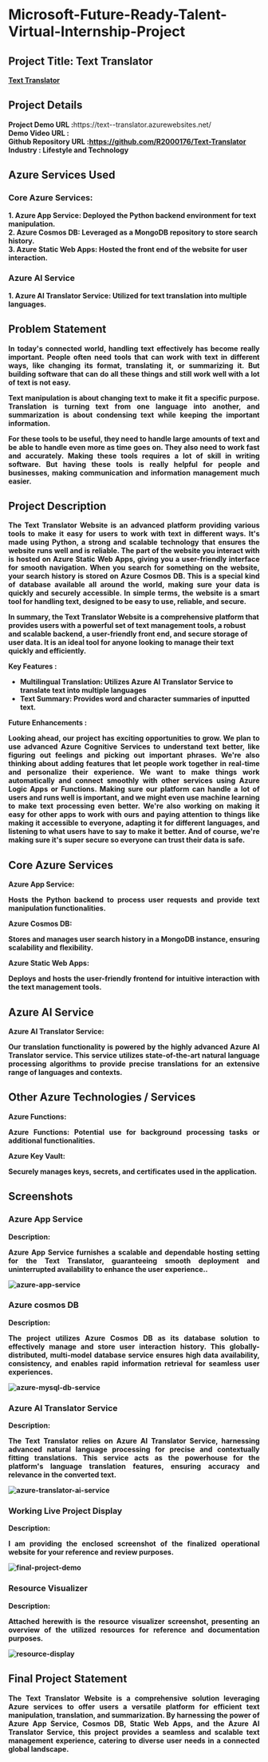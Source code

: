 <h1>Microsoft-Future-Ready-Talent-Virtual-Internship-Project</h1>
<h2>Project Title: Text Translator</h2><b><a href="https://text--translator.azurewebsites.net/">Text Translator</b></a>
<br>
<h2>Project Details</h2>
<b>Project Demo URL :</b><a gref="https://text--translator.azurewebsites.net/">https://text--translator.azurewebsites.net/</a><br>
<b>Demo Video URL :<!--https://drive.google.com/file/d/1Nlrc_KM9Ed9POH-7pauok_m4hyyVe5Xc/view?usp=drive_link  --><br>
<b>Github Repository URL :</b><a href="https://github.com/R2000176/Text-Translator">https://github.com/R2000176/Text-Translator</a> <br>
<b>Industry :</b> Lifestyle and Technology<br>
<h2>Azure Services Used</h2>
<h3>Core Azure Services:</h3>
1. Azure App Service: Deployed the Python backend environment for text manipulation.<br>
2. Azure Cosmos DB: Leveraged as a MongoDB repository to store search history.<br>
3. Azure Static Web Apps: Hosted the front end of the website for user interaction.<br>
<h3>Azure AI Service</h3> 
1. Azure AI Translator Service: Utilized for text translation into multiple languages. <br>



<h2>Problem Statement</h2>
<p align="justify">In today's connected world, handling text effectively has become really important. People often need tools that can work with text in different ways, like changing its format, translating it, or summarizing it. But building software that can do all these things and still work well with a lot of text is not easy.</p>
<p align="justify">Text manipulation is about changing text to make it fit a specific purpose. Translation is turning text from one language into another, and summarization is about condensing text while keeping the important information.</p>
<p align="justify">For these tools to be useful, they need to handle large amounts of text and be able to handle even more as time goes on. They also need to work fast and accurately. Making these tools requires a lot of skill in writing software. But having these tools is really helpful for people and businesses, making communication and information management much easier.</p>

<h2>Project Description</h2>
<p align="justify">
The Text Translator Website is an advanced platform providing various tools to make it easy for users to work with text in different ways. It's made using Python, a strong and scalable technology that ensures the website runs well and is reliable. The part of the website you interact with is hosted on Azure Static Web Apps, giving you a user-friendly interface for smooth navigation. When you search for something on the website, your search history is stored on Azure Cosmos DB. This is a special kind of database available all around the world, making sure your data is quickly and securely accessible. In simple terms, the website is a smart tool for handling text, designed to be easy to use, reliable, and secure.

In summary, the Text Translator Website is a comprehensive platform that provides users with a powerful set of text management tools, a robust and scalable backend, a user-friendly front end, and secure storage of user data. It is an ideal tool for anyone looking to manage their text quickly and efficiently.</p>
<b>Key Features :</b>
<ul>
    <li>Multilingual Translation: Utilizes Azure AI Translator Service to translate text into multiple languages</li>
    <li>Text Summary: Provides word and character summaries of inputted text.</li>
    </ul>
<b>Future Enhancements :</b><br>
<p align="justify">
Looking ahead, our project has exciting opportunities to grow. We plan to use advanced Azure Cognitive Services to understand text better, like figuring out feelings and picking out important phrases. We're also thinking about adding features that let people work together in real-time and personalize their experience. We want to make things work automatically and connect smoothly with other services using Azure Logic Apps or Functions. Making sure our platform can handle a lot of users and runs well is important, and we might even use machine learning to make text processing even better. We're also working on making it easy for other apps to work with ours and paying attention to things like making it accessible to everyone, adapting it for different languages, and listening to what users have to say to make it better. And of course, we're making sure it's super secure so everyone can trust their data is safe.</p>

<h2>Core Azure Services</h2>
<b>Azure App Service:</b><br><p align="justify">Hosts the Python backend to process user requests and provide text manipulation functionalities.</p>
<b>Azure Cosmos DB:</b><br><p align="justify"> Stores and manages user search history in a MongoDB instance, ensuring scalability and flexibility.</p>
<b>Azure Static Web Apps:</b><br><p align="justify">  Deploys and hosts the user-friendly frontend for intuitive interaction with the text management tools.</p>
<h2>Azure AI Service</h2>
<b>Azure AI Translator Service:</b><br><p align="justify">Our translation functionality is powered by the highly advanced Azure AI Translator service. This service utilizes state-of-the-art natural language processing algorithms to provide precise translations for an extensive range of languages and contexts.</p>
<h2>Other Azure Technologies / Services</h2>
<b>Azure Functions:</b><br><p align="justify">Azure Functions: Potential use for background processing tasks or additional functionalities.</p>
<b>Azure Key Vault: </b><br><p align="justify">Securely manages keys, secrets, and certificates used in the application.</p>


<h2>Screenshots</h2>

<h3>Azure App Service</h3>
<b>Description:</b><p align="justify">
Azure App Service furnishes a scalable and dependable hosting setting for the Text Translator, guaranteeing smooth deployment and uninterrupted availability to enhance the user experience..</p>
<img src="./screenshots/app-service.png" alt="azure-app-service"></img><br>

<h3>Azure cosmos DB</h3>
<b>Description:</b><p align="justify">The project utilizes Azure Cosmos DB as its database solution to effectively manage and store user interaction history. This globally-distributed, multi-model database service ensures high data availability, consistency, and enables rapid information retrieval for seamless user experiences.</p>
<img src="./screenshots/translator-db.png" alt="azure-mysql-db-service"></img><br>

<h3>Azure AI Translator Service</h3>
<b>Description:</b><p align="justify">The Text Translator relies on Azure AI Translator Service, harnessing advanced natural language processing for precise and contextually fitting translations. This service acts as the powerhouse for the platform's language translation features, ensuring accuracy and relevance in the converted text.</p>
<img src="./screenshots/translator.png" alt="azure-translator-ai-service"></img><br>


<h3>Working Live Project Display</h3>
<b>Description:</b><p align="justify">I am providing the enclosed screenshot of the finalized operational website for your reference and review purposes.</p>
<img src="./screenshots/text-translator.png" alt="final-project-demo"></img>


<h3>Resource Visualizer</h3>
<b>Description:</b><p align="justify">Attached herewith is the resource visualizer screenshot, presenting an overview of the utilized resources for reference and documentation purposes.</p>
<img src="./screenshots/resource-visu.png" alt="resource-display"></img>




<h2>Final Project Statement</h2>
<p align="justify">
The Text Translator Website is a comprehensive solution leveraging Azure services to offer users a versatile platform for efficient text manipulation, translation, and summarization. By harnessing the power of Azure App Service, Cosmos DB, Static Web Apps, and the Azure AI Translator Service, this project provides a seamless and scalable text management experience, catering to diverse user needs in a connected global landscape.</p>
